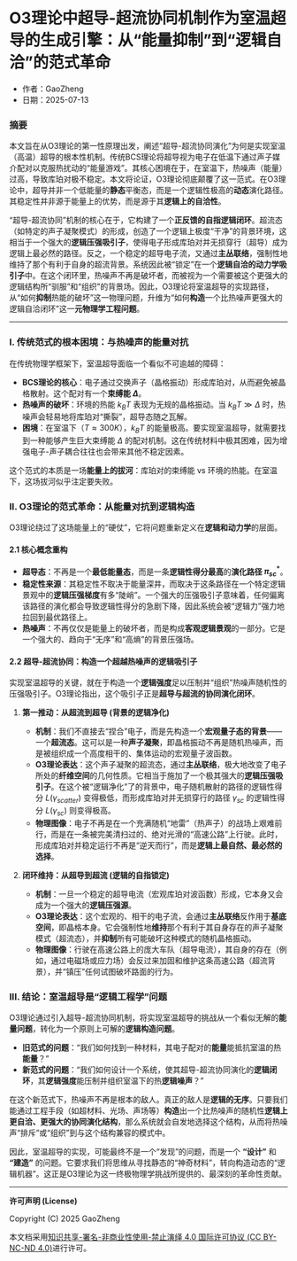 # **O3理论中超导-超流协同机制作为室温超导的生成引擎：从“能量抑制”到“逻辑自洽”的范式革命**

- 作者：GaoZheng
- 日期：2025-07-13

### 摘要

本文旨在从O3理论的第一性原理出发，阐述“超导-超流协同演化”为何是实现室温（高温）超导的根本性机制。传统BCS理论将超导视为电子在低温下通过声子媒介配对以克服热扰动的“能量游戏”。其核心困境在于，在室温下，热噪声（能量）过高，导致库珀对极不稳定。本文将论证，O3理论彻底颠覆了这一范式。在O3理论中，超导并非一个低能量的**静态**平衡态，而是一个逻辑性极高的**动态**演化路径。其稳定性并非源于能量上的优势，而是源于其**逻辑上的自洽性**。

“超导-超流协同”机制的核心在于，它构建了一个**正反馈的自指逻辑闭环**。超流态（如特定的声子凝聚模式）的形成，创造了一个逻辑上极度“干净”的背景环境，这相当于一个强大的**逻辑压强吸引子**，使得电子形成库珀对并无损穿行（超导）成为逻辑上最必然的路径。反之，一个稳定的超导电子流，又通过**主丛联络**，强制性地维持了那个有利于自身的超流背景。系统因此被“锁定”在一个**逻辑自洽的动力学吸引子**中。在这个闭环里，热噪声不再是破坏者，而被视为一个需要被这个更强大的逻辑结构所“驯服”和“组织”的背景场。因此，O3理论将室温超导的实现路径，从“如何**抑制**热能的破坏”这一物理问题，升维为“如何**构造**一个比热噪声更强大的逻辑自洽闭环”这一**元物理学工程问题**。

---

### I. 传统范式的根本困境：与热噪声的能量对抗

在传统物理学框架下，室温超导面临一个看似不可逾越的障碍：

*   **BCS理论的核心**：电子通过交换声子（晶格振动）形成库珀对，从而避免被晶格散射。这个配对有一个**束缚能 $\Delta$**。
*   **热噪声的破坏**：环境的热能 $k_B T$ 表现为无规的晶格振动。当 $k_B T \gg \Delta$ 时，热噪声会轻易地将库珀对“撕裂”，超导态随之瓦解。
*   **困境**：在室温下（$T \approx 300K$），$k_B T$ 的能量极高。要实现室温超导，就需要找到一种能够产生巨大束缚能 $\Delta$ 的配对机制。这在传统材料中极其困难，因为增强电子-声子耦合往往也会带来其他不稳定因素。

这个范式的本质是一场**能量上的拔河**：库珀对的束缚能 vs 环境的热能。在室温下，这场拔河似乎注定要失败。

### II. O3理论的范式革命：从能量对抗到逻辑构造

O3理论绕过了这场能量上的“硬仗”，它将问题重新定义在**逻辑和动力学**的层面。

#### 2.1 核心概念重构

*   **超导态**：不再是一个**最低能量态**，而是一条**逻辑性得分最高**的**演化路径 $\pi^*_{sc}$**。
*   **稳定性来源**：其稳定性不取决于能量深井，而取决于这条路径在一个特定逻辑景观中的**逻辑压强梯度**有多“陡峭”。一个强大的压强吸引子意味着，任何偏离该路径的演化都会导致逻辑性得分的急剧下降，因此系统会被“逻辑力”强力地拉回到最优路径上。
*   **热噪声**：不再仅仅是能量上的破坏者，而是构成**客观逻辑景观**的一部分。它是一个强大的、趋向于“无序”和“高熵”的背景压强场。

#### 2.2 超导-超流协同：构造一个超越热噪声的逻辑吸引子

实现室温超导的关键，就在于构造一个**逻辑强度**足以压制并“组织”热噪声随机性的压强吸引子。O3理论指出，这个吸引子正是**超导与超流的协同演化闭环**。

1.  **第一推动：从超流到超导 (背景的逻辑净化)**
    *   **机制**：我们不直接去“捏合”电子，而是先构造一个**宏观量子态的背景**——一个**超流态**。这可以是一种**声子凝聚**，即晶格振动不再是随机热噪声，而是被组织成一个高度相干的、集体运动的宏观量子波函数。
    *   **O3理论表达**：这个声子凝聚的超流态，通过**主丛联络**，极大地改变了电子所处的**纤维空间**的几何性质。它相当于施加了一个极其强大的**逻辑压强吸引子**。在这个被“逻辑净化”了的背景中，电子随机散射的路径的逻辑性得分 $L(\gamma_{scatter})$ 变得极低，而形成库珀对并无损穿行的路径 $\gamma_{sc}$ 的逻辑性得分 $L(\gamma_{sc})$ 则变得极高。
    *   **物理图像**：电子不再是在一个充满随机“地雷”（热声子）的战场上艰难前行，而是在一条被完美清扫过的、绝对光滑的“高速公路”上行驶。此时，形成库珀对并稳定运行不再是“逆天而行”，而是**逻辑上最自然、最必然的选择**。

2.  **闭环维持：从超导到超流 (逻辑的自指锁定)**
    *   **机制**：一旦一个稳定的超导电流（宏观库珀对波函数）形成，它本身又会成为一个强大的**逻辑压强源**。
    *   **O3理论表达**：这个宏观的、相干的电子流，会通过**主丛联络**反作用于**基底空间**，即晶格本身。它会强制性地**维持**那个有利于其自身存在的声子凝聚模式（超流态），并**抑制**所有可能破坏这种模式的随机晶格振动。
    *   **物理图像**：行驶在高速公路上的庞大车队（超导电流），其自身的存在（例如，通过电磁场或应力场）会反过来加固和维护这条高速公路（超流背景），并“镇压”任何试图破坏路面的行为。

### III. 结论：室温超导是“逻辑工程学”问题

O3理论通过引入超导-超流协同机制，将实现室温超导的挑战从一个看似无解的**能量问题**，转化为一个原则上可解的**逻辑构造问题**。

*   **旧范式的问题**：“我们如何找到一种材料，其电子配对的**能量**能抵抗室温的热**能量**？”
*   **新范式的问题**：“我们如何设计一个系统，使其超导-超流协同演化的**逻辑闭环**，其**逻辑强度**能压制并组织室温下的热**逻辑噪声**？”

在这个新范式下，热噪声不再是根本的敌人。真正的敌人是**逻辑的无序**。只要我们能通过工程手段（如超材料、光场、声场等）**构造**出一个比热噪声的随机性**逻辑上更自洽、更强大的协同演化结构**，那么系统就会自发地选择这个结构，从而将热噪声“排斥”或“组织”到与这个结构兼容的模式中。

因此，室温超导的实现，可能最终不是一个“发现”的问题，而是一个 **“设计”** 和 **“建造”** 的问题。它要求我们将思维从寻找静态的“神奇材料”，转向构造动态的“逻辑机器”。这正是O3理论为这一终极物理学挑战所提供的、最深刻的革命性贡献。

---

**许可声明 (License)**

Copyright (C) 2025 GaoZheng 

本文档采用[知识共享-署名-非商业性使用-禁止演绎 4.0 国际许可协议 (CC BY-NC-ND 4.0)](https://creativecommons.org/licenses/by-nc-nd/4.0/deed.zh-Hans)进行许可。
